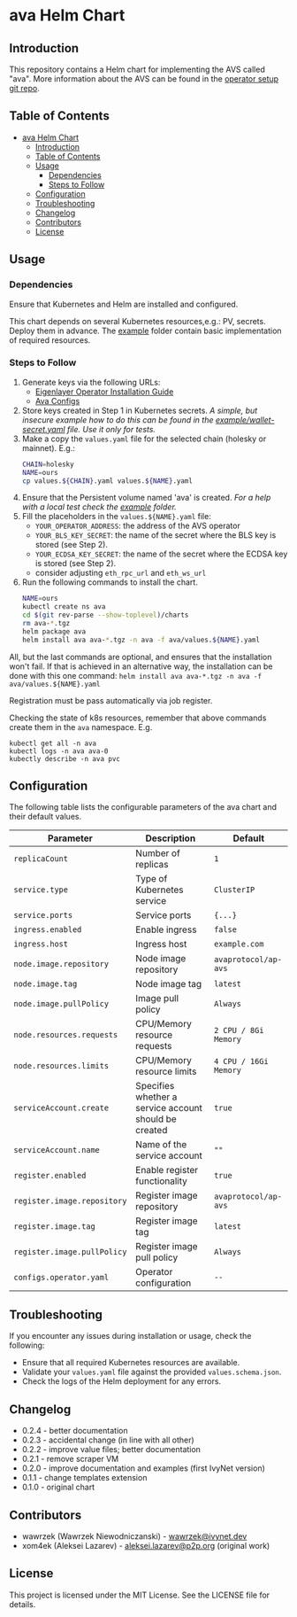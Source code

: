 # ava Helm Chart

## Introduction

This repository contains a Helm chart for implementing the AVS called "ava".
More information about the AVS can be found in the [operator setup git repo](https://github.com/AvaProtocol/ap-operator-setup/tree/main).

## Table of Contents

- [ava Helm Chart](#ava-helm-chart)
  - [Introduction](#introduction)
  - [Table of Contents](#table-of-contents)
  - [Usage](#usage)
    - [Dependencies](#dependencies)
    - [Steps to Follow](#steps-to-follow)
  - [Configuration](#configuration)
  - [Troubleshooting](#troubleshooting)
  - [Changelog](#changelog)
  - [Contributors](#contributors)
  - [License](#license)

## Usage

### Dependencies

Ensure that Kubernetes and Helm are installed and configured.

This chart depends on several Kubernetes resources,e.g.: PV, secrets.
Deploy them in advance.
The [example](./example/README.md) folder contain basic implementation of required resources.


### Steps to Follow

1. Generate keys via the following URLs:
   - [Eigenlayer Operator Installation Guide](https://docs.eigenlayer.xyz/eigenlayer/operator-guides/operator-installation)
   - [Ava Configs](https://github.com/AvaProtocol/ap-operator-setup/tree/main)
1. Store keys created in Step 1 in Kubernetes secrets.
_A simple, but insecure example how to do this can be found in the [example/wallet-secret.yaml](./example/wallet-secret.yaml) file.
Use it only for tests._
1. Make a copy the `values.yaml` file for the selected chain (holesky or mainnet).
E.g.:
    ```sh
    CHAIN=holesky
    NAME=ours
    cp values.${CHAIN}.yaml values.${NAME}.yaml
    ```
1. Ensure that the Persistent volume named 'ava' is created.
_For a help with a local test check the [example](./example/README.md) folder._
1. Fill the placeholders in the `values.${NAME}.yaml` file:
   - `YOUR_OPERATOR_ADDRESS`: the address of the AVS operator
   - `YOUR_BLS_KEY_SECRET`: the name of the secret where the BLS key is stored (see Step 2).
   - `YOUR_ECDSA_KEY_SECRET`: the name of the secret where the ECDSA key is stored (see Step 2).
   - consider adjusting `eth_rpc_url` and `eth_ws_url`
1. Run the following commands to install the chart.
    ```sh
    NAME=ours
    kubectl create ns ava
    cd $(git rev-parse --show-toplevel)/charts
    rm ava-*.tgz
    helm package ava
    helm install ava ava-*.tgz -n ava -f ava/values.${NAME}.yaml
    ```
All, but the last commands are optional, and ensures that the installation won't fail.
If that is achieved in an alternative way, the installation can be done with this one command:
    ```
    helm install ava ava-*.tgz -n ava -f ava/values.${NAME}.yaml
    ```

Registration must be pass automatically via job register.

Checking the state of k8s resources, remember that above commands create them in the `ava` namespace.
E.g.
```
kubectl get all -n ava
kubectl logs -n ava ava-0
kubectly describe -n ava pvc
```

## Configuration

The following table lists the configurable parameters of the ava chart and their default values.

| Parameter                   | Description                                           | Default               |
| --------------------------- | ----------------------------------------------------- | --------------------- |
| `replicaCount`              | Number of replicas                                    | `1`                   |
| `service.type`              | Type of Kubernetes service                            | `ClusterIP`           |
| `service.ports`             | Service ports                                         | `{...}`               |
| `ingress.enabled`           | Enable ingress                                        | `false`               |
| `ingress.host`              | Ingress host                                          | `example.com`         |
| `node.image.repository`     | Node image repository                                 | `avaprotocol/ap-avs`  |
| `node.image.tag`            | Node image tag                                        | `latest`              |
| `node.image.pullPolicy`     | Image pull policy                                     | `Always`              |
| `node.resources.requests`   | CPU/Memory resource requests                          | `2 CPU / 8Gi Memory`  |
| `node.resources.limits`     | CPU/Memory resource limits                            | `4 CPU / 16Gi Memory` |
| `serviceAccount.create`     | Specifies whether a service account should be created | `true`                |
| `serviceAccount.name`       | Name of the service account                           | `""`                  |
| `register.enabled`          | Enable register functionality                         | `true`                |
| `register.image.repository` | Register image repository                             | `avaprotocol/ap-avs`  |
| `register.image.tag`        | Register image tag                                    | `latest`              |
| `register.image.pullPolicy` | Register image pull policy                            | `Always`              |
| `configs.operator.yaml`     | Operator configuration                                | `--`                  |

## Troubleshooting

If you encounter any issues during installation or usage, check the following:

- Ensure that all required Kubernetes resources are available.
- Validate your `values.yaml` file against the provided `values.schema.json`.
- Check the logs of the Helm deployment for any errors.

## Changelog

- 0.2.4 - better documentation
- 0.2.3 - accidental change (in line with all other)
- 0.2.2 - improve value files; better documentation
- 0.2.1 - remove scraper VM
- 0.2.0 - improve documentation and examples (first IvyNet version)
- 0.1.1 - change templates extension
- 0.1.0 - original chart

## Contributors

- wawrzek (Wawrzek Niewodniczanski) - wawrzek@ivynet.dev
- xom4ek (Aleksei Lazarev) - aleksei.lazarev@p2p.org (original work)

## License

This project is licensed under the MIT License. See the LICENSE file for details.
